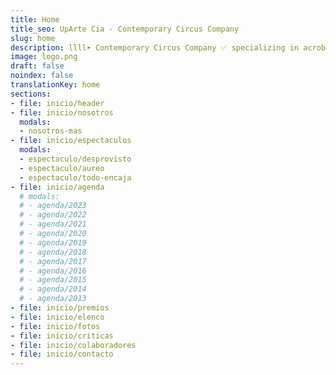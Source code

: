 ```yaml
---
title: Home
title_seo: UpArte Cia - Contemporary Circus Company
slug: home
description: llll➤ Contemporary Circus Company ✅ specializing in acrobatic lifts, banks, towers, jumps into the void.
image: logo.png
draft: false
noindex: false
translationKey: home
sections:
- file: inicio/header
- file: inicio/nosotros
  modals:
  - nosotros-mas
- file: inicio/espectaculos
  modals:
  - espectaculo/desprovisto
  - espectaculo/aureo
  - espectaculo/todo-encaja
- file: inicio/agenda
  # modals:
  # - agenda/2023
  # - agenda/2022
  # - agenda/2021
  # - agenda/2020
  # - agenda/2019
  # - agenda/2018
  # - agenda/2017
  # - agenda/2016
  # - agenda/2015
  # - agenda/2014
  # - agenda/2013
- file: inicio/premios
- file: inicio/elenco
- file: inicio/fotos
- file: inicio/criticas
- file: inicio/colaboradores
- file: inicio/contacto
---
```

